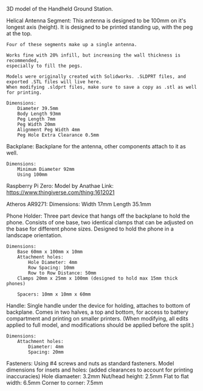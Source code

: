3D model of the Handheld Ground Station.

Helical Antenna Segment:
	This antenna is designed to be 100mm on it's longest axis (height).
	It is designed to be printed standing up, with the peg at the top.

	Four of these segments make up a single antenna.

	Works fine with 20% infill, but increasing the wall thickness is recommended,
	especially to fill the pegs.

	Models were originally created with Solidworks. .SLDPRT files, and exported .STL files will live here.
	When modifying .sldprt files, make sure to save a copy as .stl as well for printing.

	Dimensions:
		Diameter 39.5mm
		Body Length 93mm
		Peg Length 7mm
		Peg Width 20mm
		Alignment Peg Width 4mm
		Peg Hole Extra Clearance 0.5mm

Backplane:
	Backplane for the antenna, other components attach to it as well.

	Dimensions:
		Minimum Diameter 92mm
		Using 100mm

Raspberry Pi Zero:
	Model by Anathae
	Link: https://www.thingiverse.com/thing:1612021

Atheros AR9271:
	Dimensions:
		Width 17mm
		Length 35.1mm

Phone Holder:
	Three part device that hangs off the backplane to hold the phone.
	Consists of one base, two identical clamps that can be adjusted on the base for different phone sizes.
	Designed to hold the phone in a landscape orientation.

	Dimensions:
		Base 60mm x 100mm x 10mm
		Attachment holes:
			Hole Diameter: 4mm
			Row Spacing: 10mm
			Row to Row Distance: 50mm
		Clamps 20mm x 25mm x 100mm (designed to hold max 15mm thick phones)

		Spacers: 10mm x 10mm x 60mm

Handle:
	Single handle under the device for holding, attaches to bottom of backplane.
	Comes in two halves, a top and bottom, for access to battery compartment and printing on smaller printers.
	(When modifying, all edits applied to full model, and modifications should be applied before the split.)

	Dimensions:
		Attachment holes:
			Diameter: 4mm
			Spacing: 20mm

Fasteners:
	Using #4 screws and nuts as standard fasteners.
		Model dimensions for insets and holes: (added clearances to account for printing inaccuracies)
			Hole diamaeter: 3.2mm
			Nut/head height: 2.5mm
			Flat to flat width: 6.5mm
			Corner to corner: 7.5mm